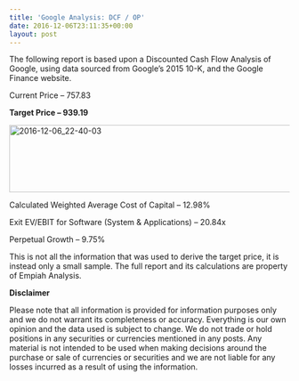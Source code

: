 ```yaml
---
title: 'Google Analysis: DCF / OP'
date: 2016-12-06T23:11:35+00:00
layout: post
---
```

The following report is based upon a Discounted Cash Flow Analysis of Google, using data sourced from Google&#8217;s 2015 10-K, and the Google Finance website.

Current Price &#8211; 757.83

**Target Price &#8211; 939.19**

<img loading="lazy" class="alignnone size-full wp-image-658" src="https://empiahanalysis.files.wordpress.com/2016/12/2016-12-06_22-40-032.jpg?resize=640%2C121" alt="2016-12-06_22-40-03" width="640" height="121" data-recalc-dims="1" /> 

Calculated Weighted Average Cost of Capital &#8211; 12.98%

Exit EV/EBIT for Software (System & Applications) &#8211; 20.84x

Perpetual Growth &#8211; 9.75%

This is not all the information that was used to derive the target price, it is instead only a small sample. The full report and its calculations are property of Empiah Analysis.

**Disclaimer**

Please note that all information is provided for information purposes only and we do not warrant its completeness or accuracy. Everything is our own opinion and the data used is subject to change. We do not trade or hold positions in any securities or currencies mentioned in any posts. Any material is not intended to be used when making decisions around the purchase or sale of currencies or securities and we are not liable for any losses incurred as a result of using the information.